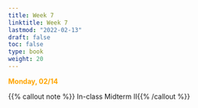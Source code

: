 ```yaml
---
title: Week 7 
linktitle: Week 7
lastmod: "2022-02-13"
draft: false  
toc: false  
type: book  
weight: 20
---
```



<span style="color:orange">**Monday, 02/14**</span>

{{% callout note %}}
In-class Midterm II{{% /callout %}}

